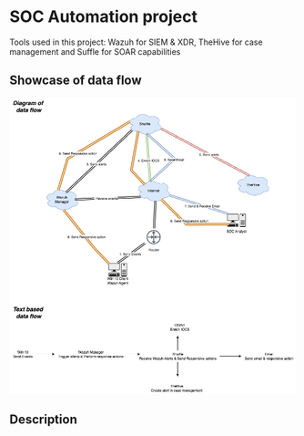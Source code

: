 # SOC Automation project

Tools used in this project:
Wazuh for SIEM & XDR, TheHive for case management and Suffle for SOAR capabilities

## Showcase of data flow

![SOC-Automation_project_dataflow](https://github.com/SivanS-iT/SOC_projects/blob/main/Images/01-SOC_Automation/01-SOC_Automation.png?raw=true)


## Description




